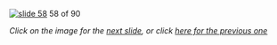 [![slide 58](https://dl.dropboxusercontent.com/u/2977490/presentations/cookbook/img58.jpg)](59.md)
58 of 90

_Click on the image for the [next slide](59.md), or click [here for the previous one](57.md)_